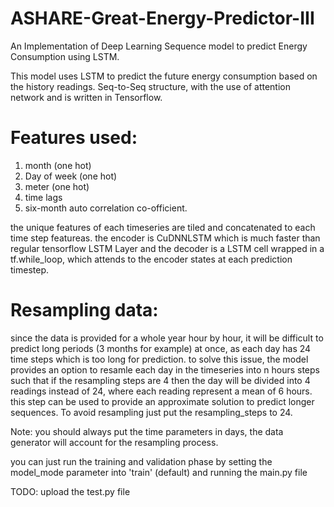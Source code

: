# ASHARE-Great-Energy-Predictor-III
An Implementation of Deep Learning Sequence model to predict Energy Consumption using LSTM.

This model uses LSTM to predict the future energy consumption based on the history readings.
Seq-to-Seq structure, with the use of attention network and is written in Tensorflow.
# Features used:
1) month (one hot)
2) Day of week (one hot)
3) meter (one hot)
4) time lags
5) six-month auto correlation co-officient.

the unique features of each timeseries are tiled and concatenated to each time step featureas.
the encoder is CuDNNLSTM which is much faster than regular tensorflow LSTM Layer and the decoder is a LSTM cell wrapped in a tf.while_loop, which attends to the encoder states at each prediction timestep.

# Resampling data:
since the data is provided for a whole year hour by hour, it will be difficult to predict long periods (3 months for example) at once, as each day has 24 time steps which is too long for prediction. to solve this issue, the model provides an option to resamle each day in the timeseries into n hours steps such that if the resampling steps are 4 then the day will be divided into 4 readings instead of 24, where each reading represent a mean of 6 hours. this step can be used to provide an approximate solution to predict longer sequences.
To avoid resampling just put the resampling_steps to 24.

Note: you should always put the time parameters in days, the data generator will account for the resampling process. 

you can just run the training and validation phase by setting the model_mode parameter into 'train' (default) and running the main.py file

TODO: upload the test.py file
